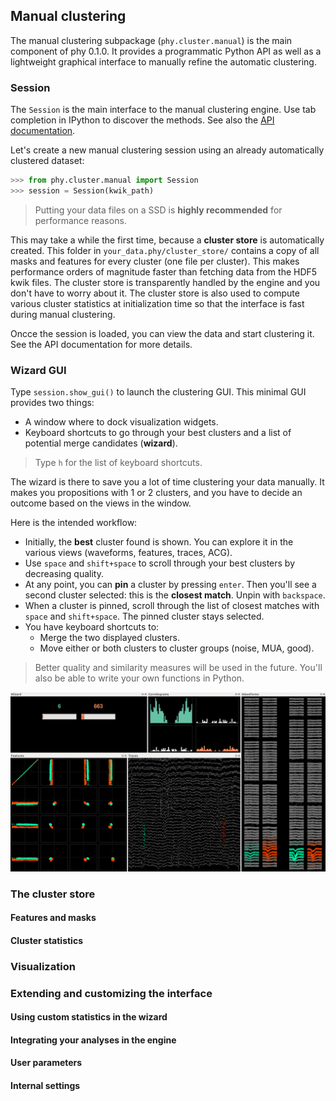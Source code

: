 ## Manual clustering

The manual clustering subpackage (`phy.cluster.manual`) is the main component of phy 0.1.0. It provides a programmatic Python API as well as a lightweight graphical interface to manually refine the automatic clustering.

### Session

The `Session` is the main interface to the manual clustering engine. Use tab completion in IPython to discover the methods. See also the [API documentation](https://github.com/kwikteam/phy-doc/blob/master/api.md#phyclustermanualsession).

Let's create a new manual clustering session using an already automatically clustered dataset:

```python
>>> from phy.cluster.manual import Session
>>> session = Session(kwik_path)
```

> Putting your data files on a SSD is **highly recommended** for performance reasons.

This may take a while the first time, because a **cluster store** is automatically created. This folder in `your_data.phy/cluster_store/` contains a copy of all masks and features for every cluster (one file per cluster). This makes performance orders of magnitude faster than fetching data from the HDF5 kwik files. The cluster store is transparently handled by the engine and you don't have to worry about it. The cluster store is also used to compute various cluster statistics at initialization time so that the interface is fast during manual clustering.

Oncce the session is loaded, you can view the data and start clustering it. See the API documentation for more details.

### Wizard GUI

Type `session.show_gui()` to launch the clustering GUI. This minimal GUI provides two things:

* A window where to dock visualization widgets.
* Keyboard shortcuts to go through your best clusters and a list of potential merge candidates (**wizard**).

> Type `h` for the list of keyboard shortcuts.

The wizard is there to save you a lot of time clustering your data manually. It makes you propositions with 1 or 2 clusters, and you have to decide an outcome based on the views in the window.

Here is the intended workflow:

* Initially, the **best** cluster found is shown. You can explore it in the various views (waveforms, features, traces, ACG).
* Use `space` and `shift+space` to scroll through your best clusters by decreasing quality.
* At any point, you can **pin** a cluster by pressing `enter`. Then you'll see a second cluster selected: this is the **closest match**. Unpin with `backspace`.
* When a cluster is pinned, scroll through the list of closest matches with `space` and `shift+space`. The pinned cluster stays selected.
* You have keyboard shortcuts to:
    * Merge the two displayed clusters.
    * Move either or both clusters to cluster groups (noise, MUA, good).

> Better quality and similarity measures will be used in the future. You'll also be able to write your own functions in Python.

![Wizard GUI screenshot](images/cluster-manual-gui.png)

### The cluster store

#### Features and masks

#### Cluster statistics

### Visualization

### Extending and customizing the interface

#### Using custom statistics in the wizard

#### Integrating your analyses in the engine

#### User parameters

#### Internal settings
